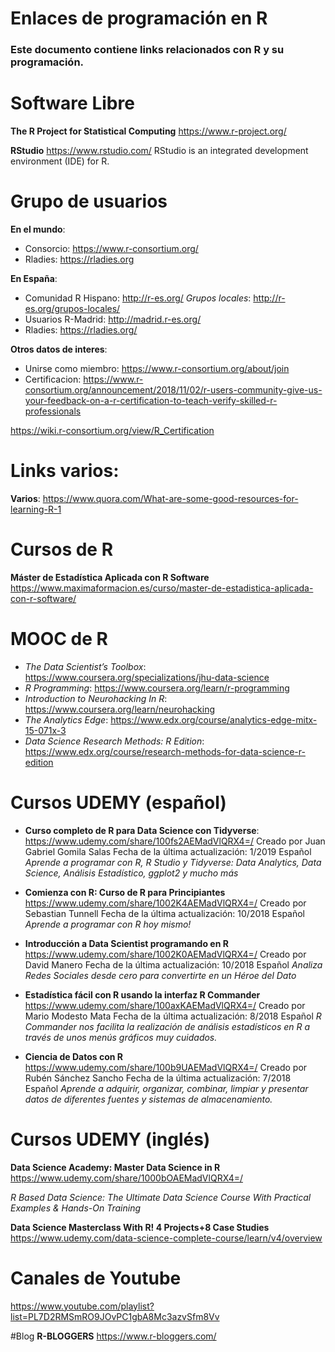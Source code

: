 # Enlaces de programación en R
### Este documento contiene links relacionados con R y su programación.

# Software Libre
**The R Project for Statistical Computing**
https://www.r-project.org/

**RStudio**
https://www.rstudio.com/
RStudio is an integrated development environment (IDE) for R.

# Grupo de usuarios

**En el mundo**:
- Consorcio: https://www.r-consortium.org/
- Rladies: https://rladies.org

**En España**:
- Comunidad R Hispano: http://r-es.org/
*Grupos locales*: http://r-es.org/grupos-locales/
- Usuarios R-Madrid:  http://madrid.r-es.org/
- Rladies: https://rladies.org/

**Otros datos de interes**:
- Unirse como miembro: https://www.r-consortium.org/about/join
- Certificacion: 
https://www.r-consortium.org/announcement/2018/11/02/r-users-community-give-us-your-feedback-on-a-r-certification-to-teach-verify-skilled-r-professionals

https://wiki.r-consortium.org/view/R_Certification

# Links varios:

**Varios**:
https://www.quora.com/What-are-some-good-resources-for-learning-R-1

# Cursos de R


**Máster de Estadística Aplicada con R Software**
https://www.maximaformacion.es/curso/master-de-estadistica-aplicada-con-r-software/



# MOOC de R
- *The Data Scientist’s Toolbox*: 
https://www.coursera.org/specializations/jhu-data-science
- *R Programming*:
https://www.coursera.org/learn/r-programming
- *Introduction to Neurohacking In R*:
https://www.coursera.org/learn/neurohacking
- *The Analytics Edge*:
https://www.edx.org/course/analytics-edge-mitx-15-071x-3
- *Data Science Research Methods: R Edition*:
https://www.edx.org/course/research-methods-for-data-science-r-edition

# Cursos UDEMY (español)
- **Curso completo de R para Data Science con Tidyverse**:
https://www.udemy.com/share/100fs2AEMadVlQRX4=/
Creado por Juan Gabriel Gomila Salas
Fecha de la última actualización: 1/2019
Español
*Aprende a programar con R, R Studio y Tidyverse: Data Analytics, Data Science, Análisis Estadístico, ggplot2 y mucho más*

- **Comienza con R: Curso de R para Principiantes** 
https://www.udemy.com/share/1002K4AEMadVlQRX4=/
Creado por Sebastian Tunnell
Fecha de la última actualización: 10/2018
Español
*Aprende a programar con R hoy mismo!*

- **Introducción a Data Scientist programando en R**
https://www.udemy.com/share/1002K0AEMadVlQRX4=/
Creado por David Manero
Fecha de la última actualización: 10/2018
Español
*Analiza Redes Sociales desde cero para convertirte en un Héroe del Dato*

- **Estadística fácil con R usando la interfaz R Commander**
https://www.udemy.com/share/100axKAEMadVlQRX4=/
Creado por Mario Modesto Mata
Fecha de la última actualización: 8/2018
Español
*R Commander nos facilita la realización de análisis estadísticos en R a través de unos menús gráficos muy cuidados.*

- **Ciencia de Datos con R**
https://www.udemy.com/share/100b9UAEMadVlQRX4=/
Creado por Rubén Sánchez Sancho
Fecha de la última actualización: 7/2018
Español
*Aprende a adquirir, organizar, combinar, limpiar y presentar datos de diferentes fuentes y sistemas de almacenamiento.*


# Cursos UDEMY (inglés)

**Data Science Academy: Master Data Science in R**
https://www.udemy.com/share/1000bOAEMadVlQRX4=/

*R Based Data Science: The Ultimate Data Science Course With Practical Examples & Hands-On Training*

**Data Science Masterclass With R! 4 Projects+8 Case Studies**
https://www.udemy.com/data-science-complete-course/learn/v4/overview


# Canales de Youtube

https://www.youtube.com/playlist?list=PL7D2RMSmRO9JOvPC1gbA8Mc3azvSfm8Vv


#Blog
**R-BLOGGERS**
https://www.r-bloggers.com/

